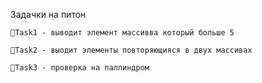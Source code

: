 Задачки на питон

```
📌Task1 - выводит элемент массивва который больше 5

📌Task2 - выодит элементы повторяющияся в двух массивах

📌Task3 - проверка на паллиндром
```
